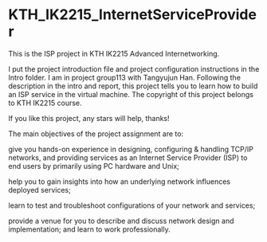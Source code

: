 # KTH_IK2215_InternetServiceProvider
This is the ISP project in KTH IK2215 Advanced Internetworking. 

I put the project introduction file and project configuration instructions in the Intro folder. I am in project group113 with Tangyujun Han. Following the description in the intro and report, this project tells you to learn how to build an ISP service in the virtual machine. The copyright of this project belongs to KTH IK2215 course.

If you like this project, any stars will help, thanks!


The main objectives of the project assignment are to:

give you hands-on experience in designing, configuring & handling TCP/IP networks, and providing services as an Internet Service Provider (ISP) to end users by primarily using PC hardware and Unix;

help you to gain insights into how an underlying network influences deployed services;

learn to test and troubleshoot configurations of your network and services;

provide a venue for you to describe and discuss network design and implementation; and
learn to work professionally.
